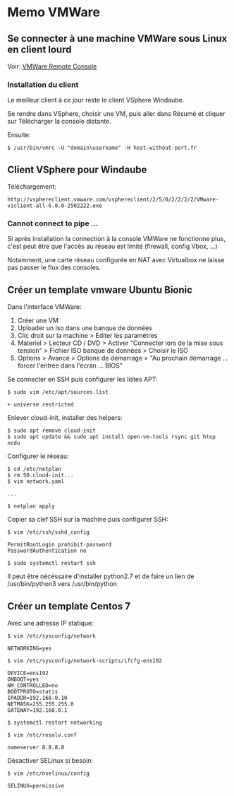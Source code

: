 # Memo VMWare

## Se connecter à une machine VMWare sous Linux en client lourd

Voir: [VMWare Remote Console](https://kb.vmware.com/s/article/2091284)


### Installation du client

Le meilleur client à ce jour reste le client VSphere Windaube.

Se rendre dans VSphere, choisir une VM, puis aller dans Résumé et cliquer sur Télécharger la console distante.

Ensuite:

	$ /usr/bin/vmrc -U "domain\username" -H host-without-port.fr


## Client VSphere pour Windaube

Téléchargement:

	http://vsphereclient.vmware.com/vsphereclient/2/5/0/2/2/2/2/VMware-viclient-all-6.0.0-2502222.exe

### Cannot connect to pipe ...

Si après installation la connection à la console VMWare ne fonctionne plus, c'est peut être que l'accès au réseau est limité (firewall, config Vbox, ...)

Notamment, une carte réseau configurée en NAT avec Virtualbox ne laisse pas passer le flux des consoles.


## Créer un template vmware Ubuntu Bionic

Dans l'interface VMWare:

1. Créer une VM
1. Uploader un iso dans une banque de données
1. Clic droit sur la machine > Editer les paramètres
1. Materiel > Lecteur CD / DVD > Activer "Connecter lors de la mise sous tension" > Fichier ISO banque de données > Choisir le ISO
1. Options > Avancé > Options de démarrage > "Au prochain démarrage ... forcer l'entrée dans l'écran ... BIOS"


Se connecter en SSH puis configurer les listes APT:

	$ sudo vim /etc/apt/sources.list

	+ universe restricted

Enlever cloud-init, installer des helpers:

	$ sudo apt remove cloud-init
	$ sudo apt update && sudo apt install open-vm-tools rsync git htop ncdu

Configurer le réseau:

	$ cd /etc/netplan
	$ rm 50.cloud-init...
	$ vim network.yaml

	...

	$ netplan apply

Copier sa clef SSH sur la machine puis configurer SSH:

	$ vim /etc/ssh/sshd_config

	PermitRootLogin prohibit-password
	PasswordAuthentication no

	$ sudo systemctl restart ssh

Il peut être nécéssaire d'installer python2.7 et de faire un lien de /usr/bin/python3 vers /usr/bin/python


## Créer un template Centos 7

Avec une adresse IP statique:

	$ vim /etc/sysconfig/network

	NETWORKING=yes

	$ vim /etc/sysconfig/network-scripts/ifcfg-ens192

	DEVICE=ens192
	ONBOOT=yes
	NM_CONTROLLED=no
	BOOTPROTO=statis
	IPADDR=192.168.0.10
	NETMASK=255.255.255.0
	GATEWAY=192.168.0.1

	$ systemctl restart networking
	
	$ vim /etc/resolv.conf
	
	nameserver 8.8.8.8

Désactiver SELinux si besoin:

	$ vim /etc/nselinux/config

	SELINUX=permissive


